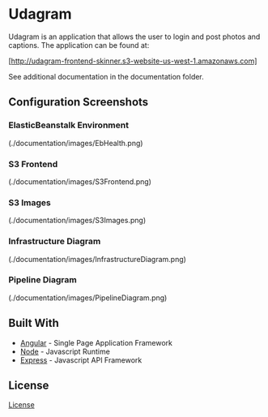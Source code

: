 # Udagram

Udagram is an application that allows the user to login and post photos and captions. The application can be found at:

[http://udagram-frontend-skinner.s3-website-us-west-1.amazonaws.com]

See additional documentation in the documentation folder.

## Configuration Screenshots

### ElasticBeanstalk Environment

(./documentation/images/EbHealth.png)

### S3 Frontend

(./documentation/images/S3Frontend.png)

### S3 Images

(./documentation/images/S3Images.png)

### Infrastructure Diagram

(./documentation/images/InfrastructureDiagram.png)

### Pipeline Diagram

(./documentation/images/PipelineDiagram.png)

## Built With

- [Angular](https://angular.io/) - Single Page Application Framework
- [Node](https://nodejs.org) - Javascript Runtime
- [Express](https://expressjs.com/) - Javascript API Framework

## License

[License](LICENSE.txt)
